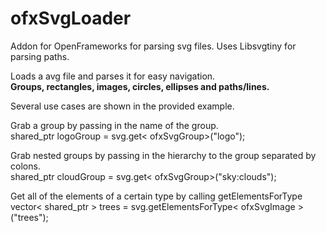 # ofxSvgLoader
Addon for OpenFrameworks for parsing svg files.
Uses Libsvgtiny for parsing paths.

Loads a avg file and parses it for easy navigation.<br/>
<strong>Groups, rectangles, images, circles, ellipses and paths/lines.</strong>

Several use cases are shown in the provided example.

Grab a group by passing in the name of the group. <br/>
shared_ptr<ofxSvgGroup> logoGroup = svg.get< ofxSvgGroup>("logo");

Grab nested groups by passing in the hierarchy to the group separated by colons. <br/>
shared_ptr<ofxSvgGroup> cloudGroup = svg.get< ofxSvgGroup>("sky:clouds");

Get all of the elements of a certain type by calling getElementsForType <br/>
vector< shared_ptr<ofxSvgImage> > trees = svg.getElementsForType< ofxSvgImage >("trees");

